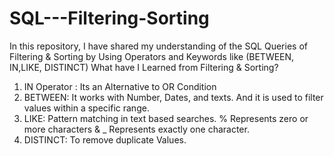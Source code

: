 # SQL---Filtering-Sorting

In this repository, I have shared my understanding of the SQL Queries of Filtering & Sorting by Using Operators and Keywords like (BETWEEN, IN,LIKE, DISTINCT)
What have I Learned from Filtering & Sorting?
1. IN Operator : Its an Alternative to OR Condition
2. BETWEEN: It works with Number, Dates, and texts. And it is used to filter values within a specific range.
3. LIKE: Pattern matching in text based searches. % Represents zero or more characters & _ Represents exactly one character.
4. DISTINCT: To remove duplicate Values.
